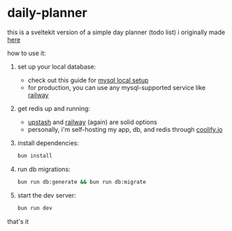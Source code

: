# daily-planner

this is a sveltekit version of a simple day planner (todo list) i originally made [here](https://github.com/justisabelll/day-planner)

how to use it:

1. set up your local database:

   - check out this guide for [mysql local setup](https://orm.drizzle.team/docs/guides/mysql-local-setup)
   - for production, you can use any mysql-supported service like [railway](https://railway.app/template/mysql)

2. get redis up and running:

   - [upstash](https://upstash.com/docs/introduction) and [railway](https://railway.app/template/redis) (again) are solid options
   - personally, i'm self-hosting my app, db, and redis through [coolify.io](https://coolify.io/)

3. install dependencies:

   ```bash
   bun install
   ```

4. run db migrations:

   ```bash
   bun run db:generate && bun run db:migrate
   ```

5. start the dev server:

   ```bash
   bun run dev
   ```

that's it
